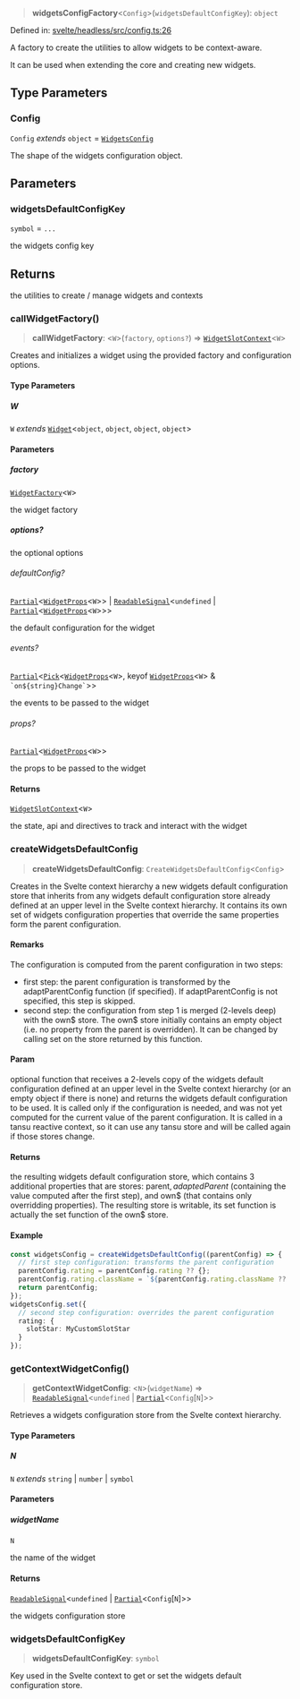 > **widgetsConfigFactory**\<`Config`\>(`widgetsDefaultConfigKey`): `object`

Defined in: [svelte/headless/src/config.ts:26](https://github.com/AmadeusITGroup/AgnosUI/blob/f5a824c1cf8670f33489eab7a6ded79475e216ec/svelte/headless/src/config.ts#L26)

A factory to create the utilities to allow widgets to be context-aware.

It can be used when extending the core and creating new widgets.

## Type Parameters

### Config

`Config` *extends* `object` = [`WidgetsConfig`](../type-aliases/WidgetsConfig.md)

The shape of the widgets configuration object.

## Parameters

### widgetsDefaultConfigKey

`symbol` = `...`

the widgets config key

## Returns

the utilities to create / manage widgets and contexts

### callWidgetFactory()

> **callWidgetFactory**: \<`W`\>(`factory`, `options?`) => [`WidgetSlotContext`](../interfaces/WidgetSlotContext.md)\<`W`\>

Creates and initializes a widget using the provided factory and configuration options.

#### Type Parameters

##### W

`W` *extends* [`Widget`](../interfaces/Widget.md)\<`object`, `object`, `object`, `object`\>

#### Parameters

##### factory

[`WidgetFactory`](../type-aliases/WidgetFactory.md)\<`W`\>

the widget factory

##### options?

the optional options

###### defaultConfig?

[`Partial`](https://www.typescriptlang.org/docs/handbook/utility-types.html#partialtype)\<[`WidgetProps`](../type-aliases/WidgetProps.md)\<`W`\>\> \| [`ReadableSignal`](https://amadeusitgroup.github.io/tansu/interfaces/ReadableSignal.html)\<`undefined` \| [`Partial`](https://www.typescriptlang.org/docs/handbook/utility-types.html#partialtype)\<[`WidgetProps`](../type-aliases/WidgetProps.md)\<`W`\>\>\>

the default configuration for the widget

###### events?

[`Partial`](https://www.typescriptlang.org/docs/handbook/utility-types.html#partialtype)\<[`Pick`](https://www.typescriptlang.org/docs/handbook/utility-types.html#picktype-keys)\<[`WidgetProps`](../type-aliases/WidgetProps.md)\<`W`\>, keyof [`WidgetProps`](../type-aliases/WidgetProps.md)\<`W`\> & `` `on${string}Change` ``\>\>

the events to be passed to the widget

###### props?

[`Partial`](https://www.typescriptlang.org/docs/handbook/utility-types.html#partialtype)\<[`WidgetProps`](../type-aliases/WidgetProps.md)\<`W`\>\>

the props to be passed to the widget

#### Returns

[`WidgetSlotContext`](../interfaces/WidgetSlotContext.md)\<`W`\>

the state, api and directives to track and interact with the widget

### createWidgetsDefaultConfig

> **createWidgetsDefaultConfig**: `CreateWidgetsDefaultConfig`\<`Config`\>

Creates in the Svelte context hierarchy a new widgets default configuration store that inherits from any widgets default configuration
store already defined at an upper level in the Svelte context hierarchy.
It contains its own set of widgets configuration properties that override the same properties form the parent configuration.

#### Remarks

The configuration is computed from the parent configuration in two steps:
- first step: the parent configuration is transformed by the adaptParentConfig function (if specified).
If adaptParentConfig is not specified, this step is skipped.
- second step: the configuration from step 1 is merged (2-levels deep) with the own$ store. The own$ store initially contains
an empty object (i.e. no property from the parent is overridden). It can be changed by calling set on the store returned by this function.

#### Param

optional function that receives a 2-levels copy of the widgets default configuration
defined at an upper level in the Svelte context hierarchy (or an empty object if there is none) and returns the widgets
default configuration to be used.
It is called only if the configuration is needed, and was not yet computed for the current value of the parent configuration.
It is called in a tansu reactive context, so it can use any tansu store and will be called again if those stores change.

#### Returns

the resulting widgets default configuration store, which contains 3 additional properties that are stores:
parent$, adaptedParent$ (containing the value computed after the first step), and own$ (that contains only overridding properties).
The resulting store is writable, its set function is actually the set function of the own$ store.

#### Example

```ts
const widgetsConfig = createWidgetsDefaultConfig((parentConfig) => {
  // first step configuration: transforms the parent configuration
  parentConfig.rating = parentConfig.rating ?? {};
  parentConfig.rating.className = `${parentConfig.rating.className ?? ''} my-rating-extra-class`
  return parentConfig;
});
widgetsConfig.set({
  // second step configuration: overrides the parent configuration
  rating: {
    slotStar: MyCustomSlotStar
  }
});
```

### getContextWidgetConfig()

> **getContextWidgetConfig**: \<`N`\>(`widgetName`) => [`ReadableSignal`](https://amadeusitgroup.github.io/tansu/interfaces/ReadableSignal.html)\<`undefined` \| [`Partial`](https://www.typescriptlang.org/docs/handbook/utility-types.html#partialtype)\<`Config`\[`N`\]\>\>

Retrieves a widgets configuration store from the Svelte context hierarchy.

#### Type Parameters

##### N

`N` *extends* `string` \| `number` \| `symbol`

#### Parameters

##### widgetName

`N`

the name of the widget

#### Returns

[`ReadableSignal`](https://amadeusitgroup.github.io/tansu/interfaces/ReadableSignal.html)\<`undefined` \| [`Partial`](https://www.typescriptlang.org/docs/handbook/utility-types.html#partialtype)\<`Config`\[`N`\]\>\>

the widgets configuration store

### widgetsDefaultConfigKey

> **widgetsDefaultConfigKey**: `symbol`

Key used in the Svelte context to get or set the widgets default configuration store.
